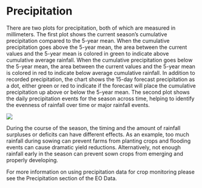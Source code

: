 # Precipitation

There are two plots for precipitation, both of which are measured in millimeters. The first 
plot shows the current season’s cumulative precipitation compared to the 5-year mean. When the 
cumulative precipitation goes above the 5-year mean, the area between the current values and 
the 5-year mean is colored in green to indicate above cumulative average rainfall. When the 
cumulative precipitation goes below the 5-year mean, the area between the current values and 
the 5-year mean is colored in red to indicate below average cumulative rainfall. In addition 
to recorded precipitation, the chart shows the 15-day forecast precipitation as a dot, either 
green or red to indicate if the forecast will place the cumulative precipitation up above or 
below the 5-year mean. The second plot shows the daily precipitation events for the season 
across time, helping to identify the evenness of rainfall over time or major rainfall events.

![](images/agmet/precipitation.jpg)

During the course of the season, the timing and the amount of rainfall surpluses or deficits can 
have different effects. As an example, too much rainfall during sowing can prevent farms from 
planting crops and flooding events can cause dramatic yield reductions. Alternatively, not enough 
rainfall early in the season can prevent sown crops from emerging and properly developing.

For more information on using precipitation data for crop monitoring please see the Precipitation 
section of the EO Data.